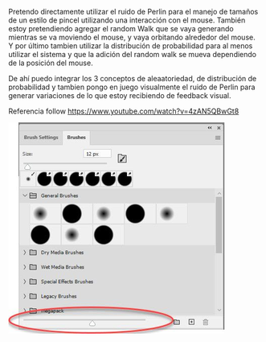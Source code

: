 Pretendo directamente utilizar el ruido de Perlin para el manejo de tamaños de un estilo de pincel utilizando una interacción con el mouse. También estoy pretendiendo agregar el random Walk que se vaya generando mientras se va moviendo el mouse, y vaya orbitando alrededor del mouse. Y por último tambien utilizar la distribución de probabilidad para al menos utilizar el sistema y que la adición del random walk se mueva dependiendo de la posición del mouse.

De ahí puedo integrar los 3 conceptos de aleaatoriedad, de distribución de probabilidad y tambien pongo en juego visualmente el ruido de Perlin para generar variaciones de lo que estoy recibiendo de feedback visual.

Referencia follow https://www.youtube.com/watch?v=4zAN5QBwGt8

![Brush reference](../../../../assets/something-reference1.jpg)
